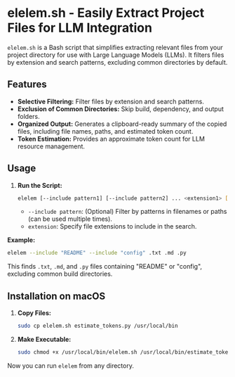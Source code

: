 # elelem.sh - Easily Extract Project Files for LLM Integration

`elelem.sh` is a Bash script that simplifies extracting relevant files from your project directory for use with Large Language Models (LLMs). It filters files by extension and search patterns, excluding common directories by default.

## Features

- **Selective Filtering:** Filter files by extension and search patterns.
- **Exclusion of Common Directories:** Skip build, dependency, and output folders.
- **Organized Output:** Generates a clipboard-ready summary of the copied files, including file names, paths, and estimated token count.
- **Token Estimation:** Provides an approximate token count for LLM resource management.

## Usage

1. **Run the Script:**
   ```bash
   elelem [--include pattern1] [--include pattern2] ... <extension1> [extension2] ...
   ```

   *   `--include pattern`: (Optional) Filter by patterns in filenames or paths (can be used multiple times).
   *   `extension`: Specify file extensions to include in the search.

**Example:**

```bash
elelem --include "README" --include "config" .txt .md .py
```

This finds `.txt`, `.md`, and `.py` files containing "README" or "config", excluding common build directories.

## Installation on macOS

1.  **Copy Files:**
    ```bash
    sudo cp elelem.sh estimate_tokens.py /usr/local/bin
    ```

2.  **Make Executable:**
    ```bash
    sudo chmod +x /usr/local/bin/elelem.sh /usr/local/bin/estimate_tokens.py
    ```

Now you can run `elelem` from any directory.

